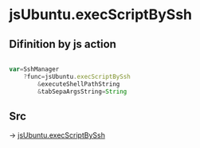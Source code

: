 # jsUbuntu.execScriptBySsh

## Difinition by js action

```js.js

var=SshManager
	?func=jsUbuntu.execScriptBySsh
		&executeShellPathString
		&tabSepaArgsString=String
```

## Src

-> [jsUbuntu.execScriptBySsh](https://github.com/puutaro/CommandClick/blob/master/app/src/main/java/com/puutaro/commandclick/fragment_lib/terminal_fragment/js_interface/JsUbuntu.kt#L72)


